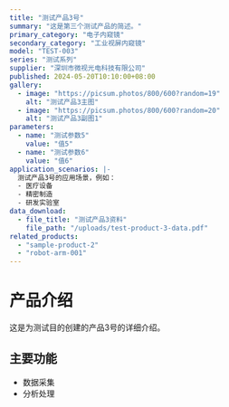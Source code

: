 ```yaml
---
title: "测试产品3号"
summary: "这是第三个测试产品的简述。"
primary_category: "电子内窥镜"
secondary_category: "工业视屏内窥镜"
model: "TEST-003"
series: "测试系列"
supplier: "深圳市微视光电科技有限公司"
published: 2024-05-20T10:10:00+08:00
gallery:
  - image: "https://picsum.photos/800/600?random=19"
    alt: "测试产品3主图"
  - image: "https://picsum.photos/800/600?random=20"
    alt: "测试产品3副图1"
parameters:
  - name: "测试参数5"
    value: "值5"
  - name: "测试参数6"
    value: "值6"
application_scenarios: |-
  测试产品3号的应用场景，例如：
  - 医疗设备
  - 精密制造
  - 研发实验室
data_download:
  - file_title: "测试产品3资料"
    file_path: "/uploads/test-product-3-data.pdf"
related_products:
  - "sample-product-2"
  - "robot-arm-001"
---
```


# 产品介绍

这是为测试目的创建的产品3号的详细介绍。

## 主要功能

- 数据采集
- 分析处理